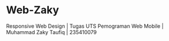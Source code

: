 # Web-Zaky
Responsive Web Design | Tugas UTS Pemograman Web Mobile | Muhammad Zaky Taufiq | 235410079
